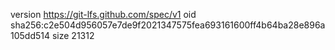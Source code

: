 version https://git-lfs.github.com/spec/v1
oid sha256:c2e504d956057e7de9f2021347575fea693161600ff4b64ba28e896a105dd514
size 21312
